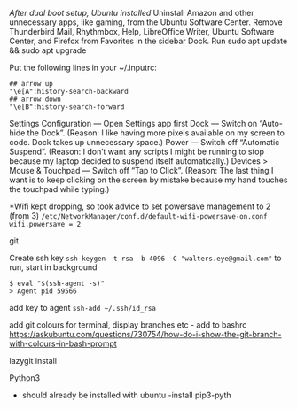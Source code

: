 *After dual boot setup, Ubuntu installed*
Uninstall Amazon and other unnecessary apps, like gaming, from the Ubuntu Software Center.
Remove Thunderbird Mail, Rhythmbox, Help, LibreOffice Writer, Ubuntu Software Center, and Firefox from Favorites in the sidebar Dock.
Run sudo apt update && sudo apt upgrade

Put the following lines in your ~/.inputrc:
```
## arrow up
"\e[A":history-search-backward
## arrow down
"\e[B":history-search-forward
```

Settings Configuration — Open Settings app first
Dock — Switch on “Auto-hide the Dock”. (Reason: I like having more pixels available on my screen to code. Dock takes up unnecessary space.)
Power — Switch off “Automatic Suspend”. (Reason: I don’t want any scripts I might be running to stop because my laptop decided to suspend itself automatically.)
Devices > Mouse & Touchpad — Switch off “Tap to Click”. (Reason: The last thing I want is to keep clicking on the screen by mistake because my hand touches the touchpad while typing.)

*Wifi kept dropping, so took advice to set powersave management to 2 (from 3)
`/etc/NetworkManager/conf.d/default-wifi-powersave-on.conf`
`wifi.powersave = 2`

git

Create ssh key
`ssh-keygen -t rsa -b 4096 -C "walters.eye@gmail.com"`
to run, start in background
```
$ eval "$(ssh-agent -s)"
> Agent pid 59566
```
add key to agent
`ssh-add ~/.ssh/id_rsa`

add git colours for terminal, display branches etc - add to bashrc
https://askubuntu.com/questions/730754/how-do-i-show-the-git-branch-with-colours-in-bash-prompt

lazygit install 

Python3
- should already be installed with ubuntu
-install pip3-pyth
